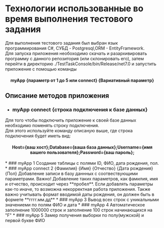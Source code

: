 # Технологии использованные во время выполнения тестового задания

Для выполнения тестового задания был выбран язык программирования C#, СУБД - Postgresql,ORM - EntityFramework.  
Для запуска приложения необоходимо скачать и разархивировать программу с данного репозитория (или склонировать его), затем перейти в директорию ./TestTaskConsole/bin/Release/net7.0 и запустить приложение с помощью команды   
<h4 align="center">myApp {параметр от 1 до 5 или connect} {Вариативный параметр}</h4>


## Описание методов приложения 
* ### myApp connect {строка подключения к базе данных}
Для того чтобы подключить приложение к своей базе данных необходимо поменять строку подключения.  
Для этого используйте команду описаную выше, где строка подключения будет иметь вид:  
<h4 align=center > Host={ваш хост};Database={ваша база данных};Username={имя вашего пользователя};Password={ваш пароль};</h4>  
* ### myApp 1  
Создание таблицы с полями ID, ФИО, дата рождения, пол.  
* ### myApp connect 2 {Фамилия} {Имя} {Отчество} {Дата рождения} {Пол}
Добавление записи в базу даннных с соотвествующими параметрами.    
Важно! Добавление таких параметров, как фамилия, имя и отчество, происходит через **пробел**. Если добавлять параметры как-то иначе, то возможна некорректная работа приложения.  
Также важно учитывать формат вводимой даты рождения, он должен быть в формете **гггг.мм.дд**
* ### myApp 3
Вывод всех строк с уникальными значениеми по полям ФИО и дата
* ### myApp 4
Автоматическое заполнение 1000000 строк и заполнение 100 строк начинающихся на "F"
* ### myApp 5
Замер получения выборки по полу(мужской) и первой букве ФИО